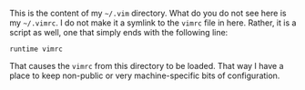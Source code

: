 This is the content of my `~/.vim` directory. What do you do not see
here is my `~/.vimrc`. I do not make it a symlink to the `vimrc` file
in here. Rather, it is a script as well, one that simply ends with the
following line:

    runtime vimrc

That causes the `vimrc` from this directory to be loaded. That way
I have a place to keep non-public or very machine-specific bits of
configuration.
